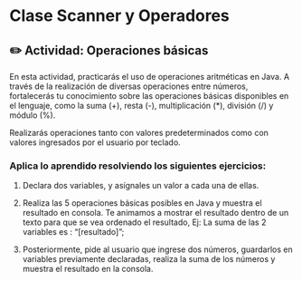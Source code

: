 # Clase Scanner y Operadores
## ✏️  Actividad: Operaciones básicas 
En esta actividad, practicarás el uso de operaciones aritméticas en Java. A través de la realización de diversas operaciones entre números, fortalecerás tu conocimiento sobre las operaciones básicas disponibles en el lenguaje, como la suma (+), resta (-), multiplicación (*), división (/) y módulo (%).

Realizarás operaciones tanto con valores predeterminados como con valores ingresados por el usuario por teclado.

### Aplica lo aprendido resolviendo los siguientes ejercicios:

1. Declara dos variables, y asígnales un valor a cada una de ellas.

2. Realiza las 5 operaciones básicas posibles en Java y muestra el resultado en consola. Te animamos a mostrar el resultado dentro de un texto para que se vea ordenado el resultado, Ej: La suma de las 2 variables es : “[resultado]”;

3. Posteriormente, pide al usuario que ingrese dos números, guardarlos en variables previamente declaradas, realiza la suma de los números y muestra el resultado en la consola.